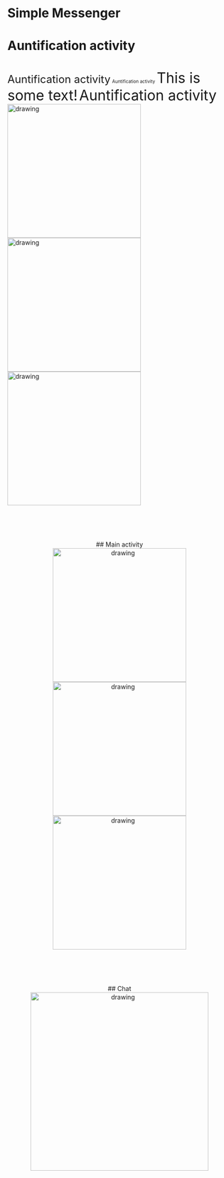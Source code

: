 # Simple Messenger

<p align="center">
<h1>Auntification activity</h1><br>
<font size="5">Auntification activity</font>
<font size="1">Auntification activity</font>
<font size="6">This is some text!</font>
<font size="6">Auntification activity</font>
<img src="https://github.com/UBERMENSCHALONE/Resources/blob/master/Messenger/login.jpg" alt="drawing" width="300"/>
<img src="https://github.com/UBERMENSCHALONE/Resources/blob/master/Messenger/registration.jpg" alt="drawing" width="300"/>
<img src="https://github.com/UBERMENSCHALONE/Resources/blob/master/Messenger/forgot password.jpg" alt="drawing" width="300"/>
</p><br><br><br>

<p align="center">
## Main activity<br>
<img src="https://github.com/UBERMENSCHALONE/Resources/blob/master/Messenger/chats.jpg" alt="drawing" width="300"/>
<img src="https://github.com/UBERMENSCHALONE/Resources/blob/master/Messenger/users.jpg" alt="drawing" width="300"/>
<img src="https://github.com/UBERMENSCHALONE/Resources/blob/master/Messenger/profile.jpg" alt="drawing" width="300"/>
</p><br><br><br>

<p align="center">
## Chat<br>
<img src="https://github.com/UBERMENSCHALONE/Resources/blob/master/Messenger/chat.jpg" alt="drawing" width="400"/>
</p>
